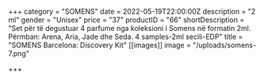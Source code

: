 +++
category = "SOMENS"
date = 2022-05-19T22:00:00Z
description = "2 ml"
gender = "Unisex"
price = "37"
productID = "66"
shortDescription = "Set për të degustuar 4 parfume nga koleksioni i Somens në formatin 2ml. Përmban: Arena, Aria, Jade dhe Seda. 4 samples-2ml secili-EDP"
title = "SOMENS Barcelona: Discovery Kit"
[[images]]
image = "/uploads/somens-7.png"

+++
